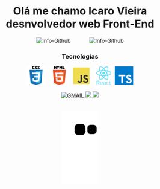 <h1 align="center"> Olá me chamo Icaro Vieira desnvolvedor web Front-End </h1>
<div align="center">
  <img alt="Info-Github" src="http://github-readme-stats.vercel.app/api?username=IcaroSilvaFK&show_icons=true&theme=ocean_dark&include_all_commits=true&count_private=true&title_color=d81b60" height="200">  &emsp;&emsp;&emsp;
  <img alt="Info-Github" src="http://github-readme-stats.vercel.app/api/top-langs/?username=IcaroSilvaFK&layout-compact&langs_count-16&theme=ocean_dark&title_color=d81b60" width="245">
<div/>
  <h3>Tecnologias</h3>
<div>
  <img align="center" alt="CSS-logo" src="https://github.com/devicons/devicon/blob/master/icons/css3/css3-original-wordmark.svg" width="50"/>
    &nbsp;
  <img align="center" alt="HTML-logo" src="https://github.com/devicons/devicon/blob/master/icons/html5/html5-original-wordmark.svg" width="50" />
    &nbsp;
  <img align="center" alt="JavaScript-logo" src="https://github.com/devicons/devicon/blob/master/icons/javascript/javascript-original.svg" width="45"/>
    &nbsp;
  <img align="center" alt="React-logo" src="https://github.com/devicons/devicon/blob/master/icons/react/react-original-wordmark.svg" width="50"/>
  <img align="center" alt="typescript" src="https://github.com/devicons/devicon/blob/master/icons/typescript/typescript-original.svg" width="50"/>
</div>
  <br/>
<div>
 <a href="mailto:iv2484706@gmail.com" target="_blanck">
    <img src="https://img.shields.io/badge/Gmail-D14836?style=for-the-badge&logo=gmail&logoColor=white" alt="GMAIL"/>
 </a>
  <a href="https://www.linkedin.com/in/icaro-vieira-front-end/" target="_blanck">
    <img src="https://img.shields.io/badge/LinkedIn-0077B5?style=for-the-badge&logo=linkedin&logoColor=white"/> 
  </a>
  <a href="tel:62998358542">
    <img src="https://img.shields.io/badge/WhatsApp-25D366?style=for-the-badge&logo=whatsapp&logoColor=white"/> 
   </a>
</div>
  <br/>
  <br/>
  <div align="center">
     <img src="https://github.com/IcaroSilvaFK/IcaroSilvaFK/blob/output/github-contribution-grid-snake.svg" />
  </div>
